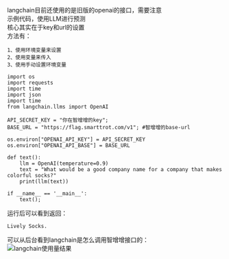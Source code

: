 langchain目前还使用的是旧版的openai的接口，需要注意    
示例代码，使用LLM进行预测   
核心其实在于key和url的设置    
方法有：    
```
1、使用环境变量来设置   
2、使用变量来传入   
3、使用手动设置环境变量   
```
```
import os
import requests
import time
import json
import time
from langchain.llms import OpenAI

API_SECRET_KEY = "你在智增增的key";
BASE_URL = "https://flag.smarttrot.com/v1"; #智增增的base-url

os.environ["OPENAI_API_KEY"] = API_SECRET_KEY
os.environ["OPENAI_API_BASE"] = BASE_URL

def text():
    llm = OpenAI(temperature=0.9)
    text = "What would be a good company name for a company that makes colorful socks?"
    print(llm(text))

if __name__ == '__main__':
    text();
```
运行后可以看到返回：    
```
Lively Socks.
```
可以从后台看到langchain是怎么调用智增增接口的：    
![langchain使用量结果](https://github.com/xing61/xiaoyi-robot/assets/38256442/723bbab0-9fb9-49cb-b0b4-5c2d40bb4f37)
